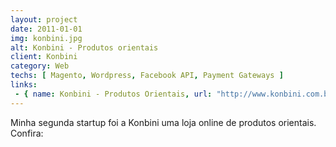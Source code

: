 ```yaml
---
layout: project
date: 2011-01-01
img: konbini.jpg
alt: Konbini - Produtos orientais
client: Konbini
category: Web
techs: [ Magento, Wordpress, Facebook API, Payment Gateways ]
links:
 - { name: Konbini - Produtos Orientais, url: "http://www.konbini.com.br" }
---
```


Minha segunda startup foi a Konbini uma loja online de produtos orientais. Confira: